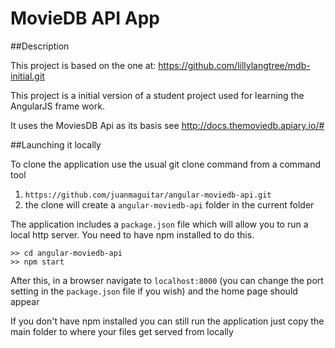 # MovieDB API App

##Description 

This project is based on the one at: https://github.com/lillylangtree/mdb-initial.git

This project is a initial version of a student project used for
learning the AngularJS frame work.

It uses the MoviesDB Api as its basis see http://docs.themoviedb.apiary.io/#

##Launching it locally

To clone the application use the usual git clone command from a command tool

1. `https://github.com/juanmaguitar/angular-moviedb-api.git`
2. the clone will create a `angular-moviedb-api` folder in the current folder

The application includes a `package.json` file which will allow you to run a 
local http server. You need to have npm installed to do this.

    >> cd angular-moviedb-api
    >> npm start

After this, in a browser navigate to `localhost:8000` (you can change the port setting in the `package.json` file if you wish) and the home page should appear

If you don't have npm installed you can still run the application just
copy the main folder to where your files get served from locally